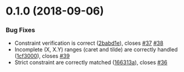 <a name="0.1.0"></a>

# 0.1.0 (2018-09-06)

### Bug Fixes

-   Constraint verification is correct ([2babd1e](https://github.com/jubianchi/semver-check/commit/2babd1e)), closes [#37](https://github.com/jubianchi/semver-check/issues/37) [#38](https://github.com/jubianchi/semver-check/issues/38)
-   Incomplete (X, X.Y) ranges (caret and tilde) are correctly handled ([1cf3000](https://github.com/jubianchi/semver-check/commit/1cf3000)), closes [#39](https://github.com/jubianchi/semver-check/issues/39)
-   Strict constraint are correctly matched ([166313a](https://github.com/jubianchi/semver-check/commit/166313a)), closes [#36](https://github.com/jubianchi/semver-check/issues/36)
